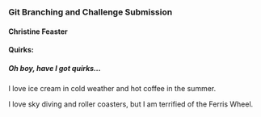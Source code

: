 ### Git Branching and Challenge Submission

#### Christine Feaster

#### Quirks:

##### Oh boy, have I got quirks...

I love ice cream in cold weather and hot coffee in the summer.

I love sky diving and roller coasters, but I am terrified of the Ferris Wheel.

